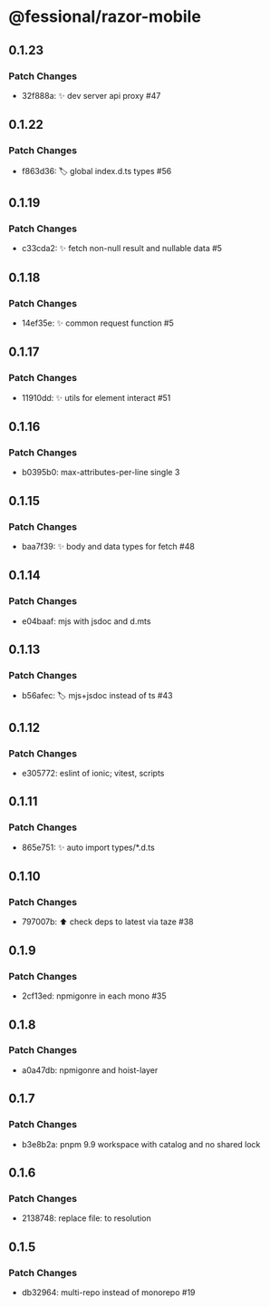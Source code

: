 # @fessional/razor-mobile

## 0.1.23

### Patch Changes

- 32f888a: ✨ dev server api proxy #47

## 0.1.22

### Patch Changes

- f863d36: 🏷️ global index.d.ts types #56

## 0.1.19

### Patch Changes

- c33cda2: ✨ fetch non-null result and nullable data #5

## 0.1.18

### Patch Changes

- 14ef35e: ✨ common request function #5

## 0.1.17

### Patch Changes

- 11910dd: ✨ utils for element interact #51

## 0.1.16

### Patch Changes

- b0395b0: max-attributes-per-line single 3

## 0.1.15

### Patch Changes

- baa7f39: ✨ body and data types for fetch #48

## 0.1.14

### Patch Changes

- e04baaf: mjs with jsdoc and d.mts

## 0.1.13

### Patch Changes

- b56afec: 🏷️ mjs+jsdoc instead of ts #43

## 0.1.12

### Patch Changes

- e305772: eslint of ionic; vitest, scripts

## 0.1.11

### Patch Changes

- 865e751: ✨ auto import types/\*.d.ts

## 0.1.10

### Patch Changes

- 797007b: ⬆️ check deps to latest via taze #38

## 0.1.9

### Patch Changes

- 2cf13ed: npmigonre in each mono #35

## 0.1.8

### Patch Changes

- a0a47db: npmigonre and hoist-layer

## 0.1.7

### Patch Changes

- b3e8b2a: pnpm 9.9 workspace with catalog and no shared lock

## 0.1.6

### Patch Changes

- 2138748: replace file: to resolution

## 0.1.5

### Patch Changes

- db32964: multi-repo instead of monorepo #19
